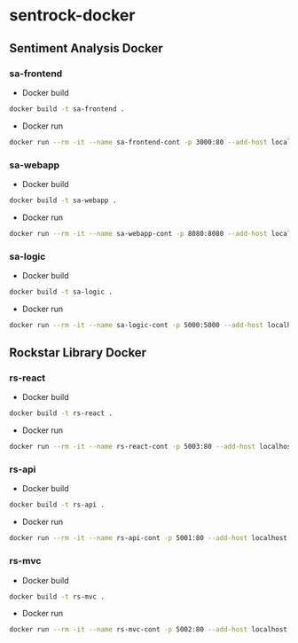 # sentrock-docker

## Sentiment Analysis Docker

### sa-frontend

- Docker build

```sh
docker build -t sa-frontend .
```

- Docker run

```sh
docker run --rm -it --name sa-frontend-cont -p 3000:80 --add-host localhost:192.168.4.136 sajalsood/sa-frontend
```

### sa-webapp

- Docker build

```sh
docker build -t sa-webapp .
```

- Docker run

```sh
docker run --rm -it --name sa-webapp-cont -p 8080:8080 --add-host localhost:192.168.4.136 sajalsood/sa-webapp
```

### sa-logic

- Docker build

```sh
docker build -t sa-logic .
```

- Docker run

```sh
docker run --rm -it --name sa-logic-cont -p 5000:5000 --add-host localhost:192.168.4.136 sajalsood/sa-logic
```

## Rockstar Library Docker

### rs-react

- Docker build

```sh
docker build -t rs-react .
```

- Docker run

```sh
docker run --rm -it --name rs-react-cont -p 5003:80 --add-host localhost:192.168.4.136 sajalsood/rs-react
```

### rs-api

- Docker build

```sh
docker build -t rs-api .
```

- Docker run

```sh
docker run --rm -it --name rs-api-cont -p 5001:80 --add-host localhost:192.168.4.136 sajalsood/rs-api
```

### rs-mvc

- Docker build

```sh
docker build -t rs-mvc .
```

- Docker run

```sh 
docker run --rm -it --name rs-mvc-cont -p 5002:80 --add-host localhost:192.168.4.136 sajalsood/rs-mvc
```
